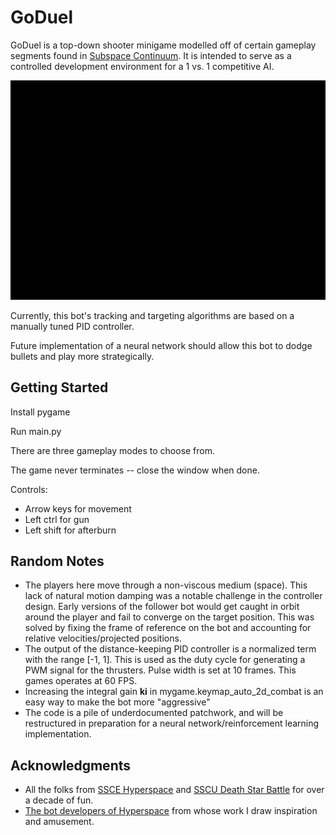 # GoDuel

GoDuel is a top-down shooter minigame modelled off of certain gameplay segments found in
[Subspace Continuum](https://store.steampowered.com/app/352700/Subspace_Continuum/).
It is intended to serve as a controlled development environment for a
1 vs. 1 competitive AI.

![follow](https://github.com/nvchung599/GoDuel/blob/master/follow.gif)

Currently, this bot's tracking and targeting algorithms are based on a
manually tuned PID controller.

Future implementation of a neural network should allow this bot to dodge
bullets and play more strategically.


## Getting Started

Install pygame

Run main.py

There are three gameplay modes to choose from.

The game never terminates -- close the window when done.

Controls:

* Arrow keys for movement
* Left ctrl for gun
* Left shift for afterburn


## Random Notes

* The players here move through a non-viscous medium (space). This lack of
natural motion damping was a notable challenge in the controller
design. Early versions of the follower bot would get caught in orbit
around the player and fail to converge on the target position. This was
solved by fixing the frame of reference on the bot and accounting for
relative velocities/projected positions.
* The output of the distance-keeping PID controller is a normalized
term with the range [-1, 1]. This is used as the duty cycle for
generating a PWM signal for the thrusters. Pulse width is set at 10 frames.
This games operates at 60 FPS.
* Increasing the integral gain __ki__ in mygame.keymap_auto_2d_combat
is an easy way to make the bot more "aggressive"
* The code is a pile of underdocumented patchwork, and will be restructured in preparation
for a neural network/reinforcement learning implementation.


## Acknowledgments

* All the folks from [SSCE Hyperspace](http://sshyperspace.com/) and
[SSCU Death Star Battle](http://www.deathstarbattle.com/) for over a
decade of fun.
* [The bot developers of Hyperspace](http://sshyperspace.com/dev/index.php#bot)
from whose work I draw inspiration and amusement.

